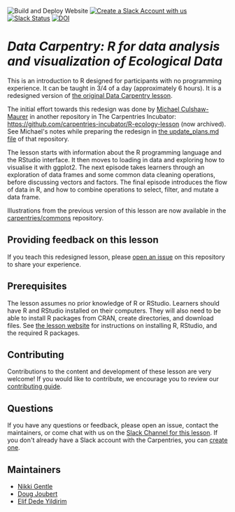 ![Build and Deploy Website](https://github.com/datacarpentry/R-ecology-lesson/workflows/Build%20and%20Deploy%20Website/badge.svg)
[![Create a Slack Account with us](https://img.shields.io/badge/Create_Slack_Account-The_Carpentries-071159.svg)](https://slack-invite.carpentries.org/)
[![Slack Status](https://img.shields.io/badge/Slack_Channel-DC_Ecology_R-E01563.svg)](https://carpentries.slack.com/messages/C9X9EC405)
[![DOI](https://zenodo.org/badge/DOI/10.5281/zenodo.3264888.svg)](https://doi.org/10.5281/zenodo.3264888)

# _Data Carpentry: R for data analysis and visualization of Ecological Data_

This is an introduction to R designed for participants with no programming
experience. It can be taught in 3/4 of a day (approximately 6 hours).
It is a redesigned version of [the original Data Carpentry lesson](https://doi.org/10.5281/zenodo.12684301). 

The initial effort towards this redesign was done by [Michael Culshaw-Maurer](https://github.com/MCMaurer) in another repository in The Carpentries Incubator: https://github.com/carpentries-incubator/R-ecology-lesson (now archived). See Michael's notes while preparing the redesign in [the update_plans.md file](https://github.com/carpentries-incubator/R-ecology-lesson/blob/main/update_plan.md) of that repository.

The lesson starts with information about the R programming language and the RStudio interface. It then moves to loading in data and exploring how to visualise it with ggplot2. The next episode takes learners through an exploration of data frames and some common data cleaning operations, before discussing vectors and factors. The final episode introduces the flow of data in R, and how to combine operations to select, filter, and mutate a data frame.

Illustrations from the previous version of this lesson are now available in the
[carpentries/commons](https://github.com/carpentries/commons/tree/main/illustrations/) repository.

## Providing feedback on this lesson

If you teach this redesigned lesson, please [open an issue](https://github.com/datacarpentry/R-ecology-lesson/issues/new) on this repository to share your experience. 

## Prerequisites

The lesson assumes no prior knowledge of R or RStudio.
Learners should have R and RStudio installed on their computers. They will also
need to be able to install R packages from CRAN, create directories, and
download files.
See [the lesson website](https://datacarpentry.org/R-ecology-lesson/index.html#setup)
for instructions on installing R, RStudio, and the required R packages.

## Contributing

Contributions to the content and development of these lesson are very welcome!
If you would like to contribute, we encourage you to review our [contributing guide](CONTRIBUTING.Rmd).

## Questions

If you have any questions or feedback, please open an issue, contact the
maintainers, or come chat with us on the
[Slack Channel for this lesson](https://carpentries.slack.com/messages/C9X9EC405).
If you don't already have a Slack account with the Carpentries, you can
[create one](https://slack-invite.carpentries.org/).

## Maintainers

* [Nikki Gentle](https://github.com/gentlelab2016)
* [Doug Joubert](https://github.com/doujouDC)
* [Elif Dede Yildirim](https://github.com/elifdy)

